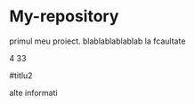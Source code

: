 # My-repository
primul meu proiect. blablablablablab  la fcaultate


4
33

 
 #titlu2
 
 
 alte informati
